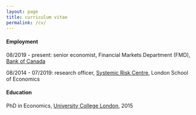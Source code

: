 ```yaml
---
layout: page
title: curriculum vitae
permalink: /cv/
---
```


#### Employment
08/2019 - present: senior economist, Financial Markets Department (FMD), [Bank of Canada](https://www.bankofcanada.ca/research/)

08/2014 - 07/2019: research officer, [Systemic Risk Centre](http://www.systemicrisk.ac.uk/), London School of Economics

#### Education
PhD in Economics, [University College London](https://www.ucl.ac.uk/economics/), 2015
